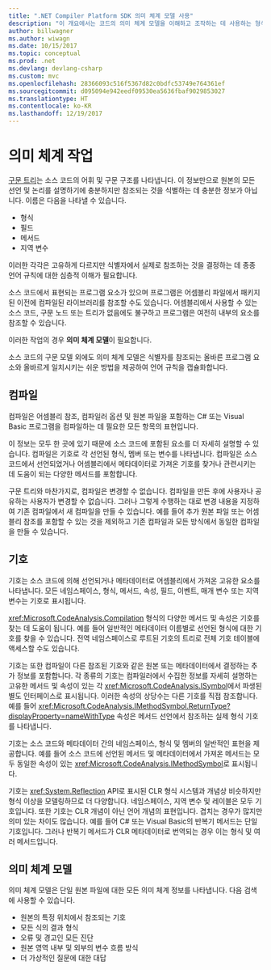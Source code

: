 ```yaml
---
title: ".NET Compiler Platform SDK 의미 체계 모델 사용"
description: "이 개요에서는 코드의 의미 체계 모델을 이해하고 조작하는 데 사용하는 형식에 대한 이해를 제공합니다."
author: billwagner
ms.author: wiwagn
ms.date: 10/15/2017
ms.topic: conceptual
ms.prod: .net
ms.devlang: devlang-csharp
ms.custom: mvc
ms.openlocfilehash: 28366093c516f5367d82c0bdfc53749e764361ef
ms.sourcegitcommit: d095094e942eedf09530ea5636fbaf9029853027
ms.translationtype: HT
ms.contentlocale: ko-KR
ms.lasthandoff: 12/19/2017
---
```

# <a name="work-with-semantics"></a>의미 체계 작업

[구문 트리](work-with-syntax.md)는 소스 코드의 어휘 및 구문 구조를 나타냅니다. 이 정보만으로 원본의 모든 선언 및 논리를 설명하기에 충분하지만 참조되는 것을 식별하는 데 충분한 정보가 아닙니다. 이름은 다음을 나타낼 수 있습니다.

- 형식
- 필드
- 메서드
- 지역 변수

이러한 각각은 고유하게 다르지만 식별자에서 실제로 참조하는 것을 결정하는 데 종종 언어 규칙에 대한 심층적 이해가 필요합니다. 

소스 코드에서 표현되는 프로그램 요소가 있으며 프로그램은 어셈블리 파일에서 패키지된 이전에 컴파일된 라이브러리를 참조할 수도 있습니다. 어셈블리에서 사용할 수 있는 소스 코드, 구문 노드 또는 트리가 없음에도 불구하고 프로그램은 여전히 내부의 요소를 참조할 수 있습니다.

이러한 작업의 경우 **의미 체계 모델**이 필요합니다.

소스 코드의 구문 모델 외에도 의미 체계 모델은 식별자를 참조되는 올바른 프로그램 요소와 올바르게 일치시키는 쉬운 방법을 제공하여 언어 규칙을 캡슐화합니다.

## <a name="compilation"></a>컴파일

컴파일은 어셈블리 참조, 컴파일러 옵션 및 원본 파일을 포함하는 C# 또는 Visual Basic 프로그램을 컴파일하는 데 필요한 모든 항목의 표현입니다. 

이 정보는 모두 한 곳에 있기 때문에 소스 코드에 포함된 요소를 더 자세히 설명할 수 있습니다. 컴파일은 기호로 각 선언된 형식, 멤버 또는 변수를 나타냅니다. 컴파일은 소스 코드에서 선언되었거나 어셈블리에서 메타데이터로 가져온 기호를 찾거나 관련시키는 데 도움이 되는 다양한 메서드를 포함합니다.

구문 트리와 마찬가지로, 컴파일은 변경할 수 없습니다. 컴파일을 만든 후에 사용자나 공유하는 사용자가 변경할 수 없습니다. 그러나 그렇게 수행하는 대로 변경 내용을 지정하여 기존 컴파일에서 새 컴파일을 만들 수 있습니다. 예를 들어 추가 원본 파일 또는 어셈블리 참조를 포함할 수 있는 것을 제외하고 기존 컴파일과 모든 방식에서 동일한 컴파일을 만들 수 있습니다.

## <a name="symbols"></a>기호

기호는 소스 코드에 의해 선언되거나 메타데이터로 어셈블리에서 가져온 고유한 요소를 나타냅니다. 모든 네임스페이스, 형식, 메서드, 속성, 필드, 이벤트, 매개 변수 또는 지역 변수는 기호로 표시됩니다. 

<xref:Microsoft.CodeAnalysis.Compilation> 형식의 다양한 메서드 및 속성은 기호를 찾는 데 도움이 됩니다. 예를 들어 일반적인 메타데이터 이름별로 선언된 형식에 대한 기호를 찾을 수 있습니다. 전역 네임스페이스로 루트된 기호의 트리로 전체 기호 테이블에 액세스할 수도 있습니다.

기호는 또한 컴파일이 다른 참조된 기호와 같은 원본 또는 메타데이터에서 결정하는 추가 정보를 포함합니다. 각 종류의 기호는 컴파일러에서 수집한 정보를 자세히 설명하는 고유한 메서드 및 속성이 있는 각 <xref:Microsoft.CodeAnalysis.ISymbol>에서 파생된 별도 인터페이스로 표시됩니다. 이러한 속성의 상당수는 다른 기호를 직접 참조합니다. 예를 들어 <xref:Microsoft.CodeAnalysis.IMethodSymbol.ReturnType?displayProperty=nameWithType> 속성은 메서드 선언에서 참조하는 실제 형식 기호를 나타냅니다.

기호는 소스 코드와 메타데이터 간의 네임스페이스, 형식 및 멤버의 일반적인 표현을 제공합니다. 예를 들어 소스 코드에 선언된 메서드 및 메타데이터에서 가져온 메서드는 모두 동일한 속성이 있는 <xref:Microsoft.CodeAnalysis.IMethodSymbol>로 표시됩니다.

기호는 <xref:System.Reflection> API로 표시된 CLR 형식 시스템과 개념상 비슷하지만 형식 이상을 모델링하므로 더 다양합니다. 네임스페이스, 지역 변수 및 레이블은 모두 기호입니다. 또한 기호는 CLR 개념이 아닌 언어 개념의 표현입니다. 겹치는 경우가 많지만 의미 있는 차이도 많습니다. 예를 들어 C# 또는 Visual Basic의 반복기 메서드는 단일 기호입니다. 그러나 반복기 메서드가 CLR 메타데이터로 번역되는 경우 이는 형식 및 여러 메서드입니다.

## <a name="semantic-model"></a>의미 체계 모델

의미 체계 모델은 단일 원본 파일에 대한 모든 의미 체계 정보를 나타냅니다. 다음 검색에 사용할 수 있습니다. 

* 원본의 특정 위치에서 참조되는 기호
* 모든 식의 결과 형식
* 오류 및 경고인 모든 진단
* 원본 영역 내부 및 외부의 변수 흐름 방식
* 더 가상적인 질문에 대한 대답
